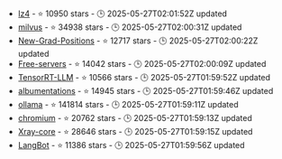 - [lz4](https://github.com/lz4/lz4) - ⭐ 10950 stars - 🕒 2025-05-27T02:01:52Z updated
- [milvus](https://github.com/milvus-io/milvus) - ⭐ 34938 stars - 🕒 2025-05-27T02:00:31Z updated
- [New-Grad-Positions](https://github.com/SimplifyJobs/New-Grad-Positions) - ⭐ 12717 stars - 🕒 2025-05-27T02:00:22Z updated
- [Free-servers](https://github.com/Pawdroid/Free-servers) - ⭐ 14042 stars - 🕒 2025-05-27T02:00:09Z updated
- [TensorRT-LLM](https://github.com/NVIDIA/TensorRT-LLM) - ⭐ 10566 stars - 🕒 2025-05-27T01:59:52Z updated
- [albumentations](https://github.com/albumentations-team/albumentations) - ⭐ 14945 stars - 🕒 2025-05-27T01:59:46Z updated
- [ollama](https://github.com/ollama/ollama) - ⭐ 141814 stars - 🕒 2025-05-27T01:59:11Z updated
- [chromium](https://github.com/chromium/chromium) - ⭐ 20762 stars - 🕒 2025-05-27T01:59:13Z updated
- [Xray-core](https://github.com/XTLS/Xray-core) - ⭐ 28646 stars - 🕒 2025-05-27T01:59:15Z updated
- [LangBot](https://github.com/RockChinQ/LangBot) - ⭐ 11386 stars - 🕒 2025-05-27T01:59:56Z updated
